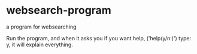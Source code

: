 # websearch-program
 a program for websearching

Run the program, and when it asks you if you want help, ('help(y/n:)') type: y, it will explain everything.